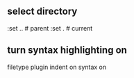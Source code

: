 ## select  directory
:set .. # parent
:set .  # current

## turn syntax highlighting on
filetype plugin indent on
syntax on
